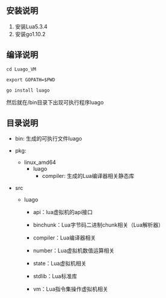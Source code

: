 ## 安装说明

1. 安装Lua5.3.4
2. 安装go1.10.2



## 编译说明

```
cd Luago_VM

export GOPATH=$PWD

go install luago
```

然后就在/bin目录下出现可执行程序luago



## 目录说明

- bin: 生成的可执行文件luago

- pkg:

  - linux_amd64
    - luago
      - compiler: 生成的Lua编译器相关静态库

- src

  - luago

    - api：lua虚拟机的api接口

    - binchunk：Lua字节码二进制chunk相关（Lua解析器）
    - compiler：Lua编译器相关
    - number：Lua虚拟机数值运算相关
    - state：Lua虚拟机相关
    - stdlib：Lua标准库
    - vm：Lua指令集操作虚拟机相关

